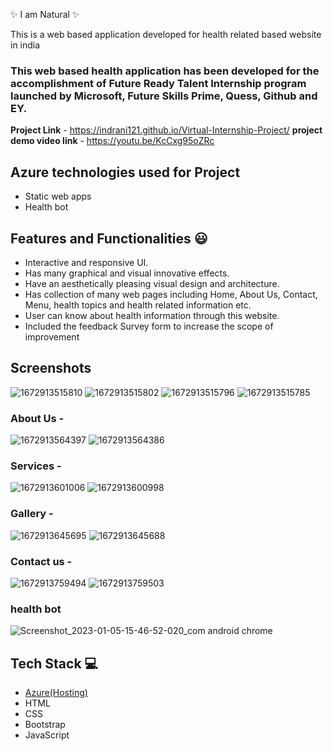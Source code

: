  ✨ I am Natural ✨

This is a web based application developed for health related based website in india

### This web based health application has been developed for the accomplishment of Future Ready Talent Internship program launched by Microsoft, Future Skills Prime, Quess, Github and EY.


**Project Link** - https://indrani121.github.io/Virtual-Internship-Project/
**project demo video link** - https://youtu.be/KcCxg95oZRc

## Azure technologies used for Project

- Static web apps
- Health bot

## Features and Functionalities 😃

- Interactive and responsive UI.
- Has many graphical and visual innovative effects.
- Have an aesthetically pleasing visual design and architecture.
- Has collection of many web pages including Home, About Us, Contact, Menu, health topics and health related information etc.
- User can know about health information through this website.
- Included the feedback Survey form to increase the scope of improvement 

## Screenshots
![1672913515810](https://user-images.githubusercontent.com/118000822/210757136-a82b8af6-76cd-40f4-8893-df5f64f47d90.jpg)
![1672913515802](https://user-images.githubusercontent.com/118000822/210757267-9d560ab1-8694-4949-b7e9-600b18824cab.jpg)
![1672913515796](https://user-images.githubusercontent.com/118000822/210757337-85a5f9ad-dd10-443e-bd06-16dddd0e1112.jpg)
![1672913515785](https://user-images.githubusercontent.com/118000822/210757084-c7636b4e-1837-436c-99c0-bf362e2d4bff.jpg)

### About Us -
![1672913564397](https://user-images.githubusercontent.com/118000822/210758868-b0414be5-e402-4bee-8727-6ca8197ba9e9.jpg)
![1672913564386](https://user-images.githubusercontent.com/118000822/210758924-f22521c3-ca45-4ac6-8a9d-c2412c8ad539.jpg)

### Services -
![1672913601006](https://user-images.githubusercontent.com/118000822/210759166-37f48c1c-4cb2-474a-aff5-7dd8470d7ad8.jpg)
![1672913600998](https://user-images.githubusercontent.com/118000822/210759183-0a297ff2-dcd0-45c2-9200-098a966c8681.jpg)

### Gallery -
![1672913645695](https://user-images.githubusercontent.com/118000822/210760171-d9f96d9e-064f-418d-9529-fa19432afebe.jpg)
![1672913645688](https://user-images.githubusercontent.com/118000822/210760228-7cda4e97-e29c-45f5-bab4-6c8be8d88ac7.jpg)

### Contact us -
![1672913759494](https://user-images.githubusercontent.com/118000822/210760412-d7f8a600-ad7b-4a04-9f10-d4a1880edb77.jpg)
![1672913759503](https://user-images.githubusercontent.com/118000822/210760470-91cea9dc-9cdf-4471-baf7-0c1a31432990.jpg)

### health bot
![Screenshot_2023-01-05-15-46-52-020_com android chrome](https://user-images.githubusercontent.com/118000822/210764011-f3656c1c-873c-4499-936c-33cb78a1643f.jpg)


## Tech Stack 💻

- [Azure(Hosting)](https://azure.microsoft.com/en-in/features/azure-portal/)
- HTML
- CSS
- Bootstrap
- JavaScript
